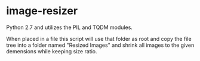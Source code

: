 # image-resizer

<p>Python 2.7 and utilizes the PIL and TQDM modules.</p>

<p> When placed in a file this script will use that folder as root and copy the file tree into a folder named "Resized Images" and 
shrink all images to the given demensions while keeping size ratio.</p>
